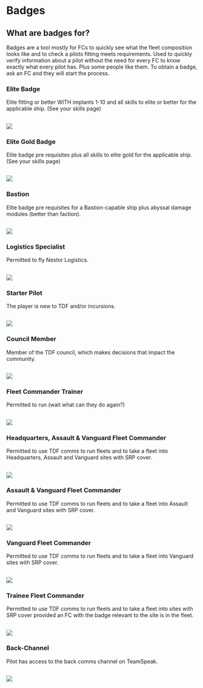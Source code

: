 # Badges


## What are badges for?
Badges are a tool mostly for FCs to quickly see what the fleet composition looks like and to check a pilots fitting meets requirements. Used to quickly verify information about a pilot without the need for every FC to know exactly what every pilot has. Plus some people like them. To obtain a badge, ask an FC and they will start the process.

### Elite Badge
Elite fitting or better WITH implants 1-10 and all skills to elite or better for the applicable ship. (See your skills page)

![](e.png)
---

### Elite Gold Badge
Elite badge pre requisites plus all skills to elite gold for the applicable ship. (See your skills page)

![](egold.png)
---

### Bastion
Elite badge pre requisites for a Bastion-capable ship plus abyssal damage modules (better than faction).

![](bastion.png)
---

### Logistics Specialist
Permitted to fly Nestor Logistics.

![](l.png)
---

### Starter Pilot
The player is new to TDF and/or incursions.

![](alpha.png)
---

### Council Member
Member of the TDF council, which makes decisions that impact the community.

![](c.png)
---

### Fleet Commander Trainer
Permitted to run (wait what can they do again?)

![](trainer.png)
---

### Headquarters, Assault & Vanguard Fleet Commander
Permitted to use TDF comms to run fleets and to take a fleet into Headquarters, Assault and Vanguard sites with SRP cover.

![](hq.png)
---

### Assault & Vanguard Fleet Commander
Permitted to use TDF comms to run fleets and to take a fleet into Assault and Vanguard sites with SRP cover.

![](as.png)
---

### Vanguard Fleet Commander
Permitted to use TDF comms to run fleets and to take a fleet into Vanguard sites with SRP cover.

![](vg.png)
---

### Trainee Fleet Commander
Permitted to use TDF comms to run fleets and to take a fleet into sites with SRP cover provided an FC with the badge relevant to the site is in the fleet.

![](trainee.png)
---

### Back-Channel
Pilot has access to the back comms channel on TeamSpeak.

![](b.png)
---
